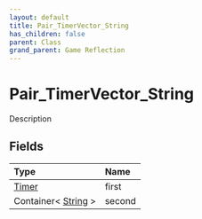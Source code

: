 ```yaml
---
layout: default
title: Pair_TimerVector_String
has_children: false
parent: Class
grand_parent: Game Reflection
---
```

# Pair_TimerVector_String
Description 

## Fields

| Type | Name |
|:----------|:--------------|
| [Timer](/riftbreaker-wiki/docs/game-reflection/classes/timer/) | first |
| Container< [String](/riftbreaker-wiki/docs/game-reflection/components/string/) > | second |

